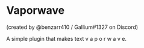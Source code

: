 # Vaporwave

(created by @benzarr410 / Gallium#1327 on Discord)

A simple plugin that makes text v a p o r w a v e.